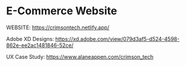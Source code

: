 # E-Commerce Website

WEBSITE: https://crimsontech.netlify.app/

Adobe XD Designs: https://xd.adobe.com/view/079d3af5-d524-4598-862e-ee2ac1481846-52ce/

UX Case Study: https://www.alaneappen.com/crimson_tech

